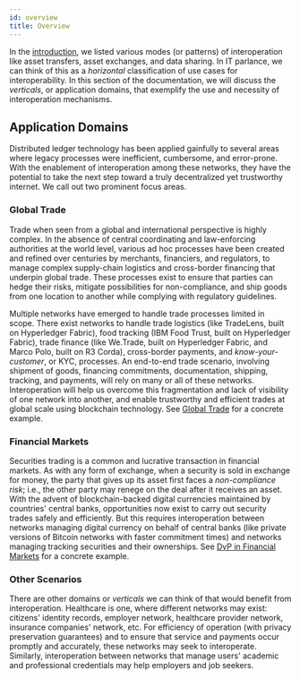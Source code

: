 ```yaml
---
id: overview
title: Overview
---
```


<!--
 Copyright IBM Corp. All Rights Reserved.

 SPDX-License-Identifier: CC-BY-4.0
 -->

In the [introduction](../interoperability-modes.md), we listed various modes (or patterns) of interoperation like asset transfers, asset exchanges, and data sharing. In IT parlance, we can think of this as a _horizontal_ classification of use cases for interoperability. In this section of the documentation, we will discuss the _verticals_, or application domains, that exemplify the use and necessity of interoperation mechanisms.

## Application Domains

Distributed ledger technology has been applied gainfully to several areas where legacy processes were inefficient, cumbersome, and error-prone. With the enablement of interoperation among these networks, they have the potential to take the next step toward a truly decentralized yet trustworthy internet. We call out two prominent focus areas.

### Global Trade
Trade when seen from a global and international perspective is highly complex. In the absence of central coordinating and law-enforcing authorities at the world level, various ad hoc processes have been created and refined over centuries by merchants, financiers, and regulators, to manage complex supply-chain logistics and cross-border financing that underpin global trade. These processes exist to ensure that parties can hedge their risks, mitigate possibilities for non-compliance, and ship goods from one location to another while complying with regulatory guidelines.

Multiple networks have emerged to handle trade processes limited in scope. There exist networks to handle trade logistics (like TradeLens, built on Hyperledger Fabric), food tracking (IBM Food Trust, built on Hyperledger Fabric), trade finance (like We.Trade, built on Hyperledger Fabric, and Marco Polo, built on R3 Corda), cross-border payments, and _know-your-customer_, or KYC, processes. An end-to-end trade scenario, involving shipment of goods, financing commitments, documentation, shipping, tracking, and payments, will rely on many or all of these networks. Interoperation will help us overcome this fragmentation and lack of visibility of one network into another, and enable trustworthy and efficient trades at global scale using blockchain technology. See [Global Trade](./global-trade.md) for a concrete example.

### Financial Markets
Securities trading is a common and lucrative transaction in financial markets. As with any form of exchange, when a security is sold in exchange for money, the party that gives up its asset first faces a _non-compliance risk_; i.e., the other party may renege on the deal after it receives an asset. With the advent of blockchain-backed digital currencies maintained by countries' central banks, opportunities now exist to carry out security trades safely and efficiently. But this requires interoperation between networks managing digital currency on behalf of central banks (like private versions of Bitcoin networks with faster commitment times) and networks managing tracking securities and their ownerships. See [DvP in Financial Markets](./financial-markets.md) for a concrete example.

### Other Scenarios
There are other domains or _verticals_ we can think of that would benefit from interoperation. Healthcare is one, where different networks may exist: citizens' identity records, employer network, healthcare provider network, insurance companies' network, etc. For efficiency of operation (with privacy preservation guarantees) and to ensure that service and payments occur promptly and accurately, these networks may seek to interoperate. Similarly, interoperation between networks that manage users' academic and professional credentials may help employers and job seekers.
